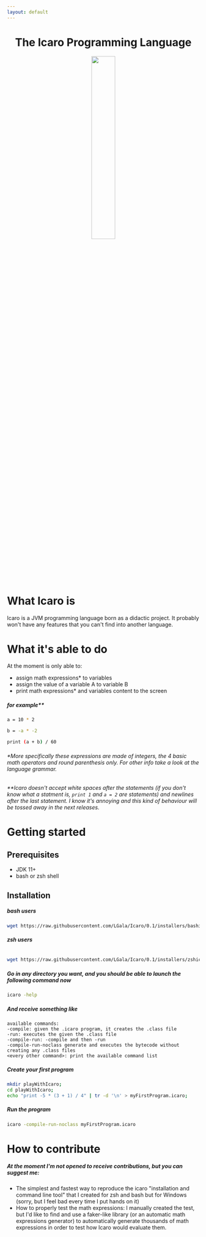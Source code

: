 ```yaml
---
layout: default
---
```


<div align="center">
    <h1>The Icaro Programming Language</h1>
</div>

<div align="center">
    <img src="https://github.com/LGala/Icaro/blob/main/images/logo.jpg" width="35%" >
</div>

# What Icaro is

Icaro is a JVM programming language born as a didactic project. It probably won't have any features that you can't find into another language.

# What it's able to do

At the moment is only able to:
* assign math expressions* to variables
* assign the value of a variable A to variable B
* print math expressions* and variables content to the screen

##### for example**

```bash
a = 10 * 2

b = -a * -2

print (a + b) / 60
```

###### *More specifically these expressions are made of integers, the 4 basic math operators and round parenthesis only. For other info take a look at the language grammar.

###### **Icaro doesn't accept white spaces after the statements (if you don't know what a statment is, `print 1` and `a = 2` are statements) and newlines after the last statement. I know it's annoying and this kind of behaviour will be tossed away in the next releases.

# Getting started

## Prerequisites

* JDK 11+
* bash or zsh shell

## Installation

##### bash users

```bash
wget https://raw.githubusercontent.com/LGala/Icaro/0.1/installers/bashicaroinstaller.sh && bash bashicaroinstaller.sh && source ~/.bashrc; rm bashicaroinstaller.sh
```

##### zsh users

```bash

wget https://raw.githubusercontent.com/LGala/Icaro/0.1/installers/zshicaroinstaller.sh && bash zshicaroinstaller.sh && source ~/.zshrc; rm zshicaroinstaller.sh
```

##### Go in any directory you want, and you should be able to launch the following command now

```bash
icaro -help
```

##### And receive something like

```
available commands:
-compile: given the .icaro program, it creates the .class file
-run: executes the given the .class file
-compile-run: -compile and then -run
-compile-run-noclass generate and executes the bytecode without creating any .class files
<every other command>: print the available command list
```

##### Create your first program

```bash
mkdir playWithIcaro;
cd playWithIcaro;
echo "print -5 * (3 + 1) / 4" | tr -d '\n' > myFirstProgram.icaro;
```

##### Run the program

```bash
icaro -compile-run-noclass myFirstProgram.icaro
```

# How to contribute
##### At the moment I'm not opened to receive contributions, but you can suggest me:
* The simplest and fastest way to reproduce the icaro "installation and command line tool" that I created for zsh and 
bash but for Windows (sorry, but I feel bad every time I put hands on it)  
* How to properly test the math expressions: I manually created the test, but I'd like to find and use a faker-like library (or an automatic math expressions generator) to automatically generate thousands of math expressions in order to test how Icaro would evaluate them. 

